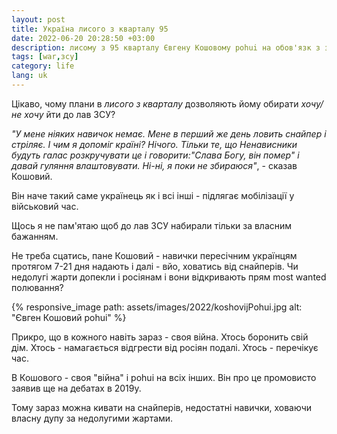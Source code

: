 ```yaml
---
layout: post
title: Україна лисого з кварталу 95
date: 2022-06-20 20:28:50 +03:00
description: лисому з 95 кварталу Євгену Кошовому pohui на обов'язк з захисту Батьківщини
tags: [war,зсу]
category: life
lang: uk
---
```


Цікаво, чому плани в _лисого з кварталу_ дозволяють йому обирати _хочу/не хочу_ йти до лав ЗСУ?

_"У мене ніяких навичок немає. Мене в перший же день ловить снайпер і стріляє. І чим я допоміг країні? Нічого. Тільки те, що Ненависники будуть галас розкручувати це і говорити:"Слава Богу, він помер" і давай гуляння влаштовувати. Ні-ні, я поки не збираюся"_, - сказав Кошовий.

Він наче такий саме українець як і всі інші - підлягає мобілізації у військовий час.

Щось я не пам'ятаю щоб до лав ЗСУ набирали тільки за власним бажанням.

Не треба сцатись, пане Кошовий - навички пересічним українцям протягом 7-21 дня надають і далі - вйо, ховатись від снайперів.
Чи недолугі жарти допекли і росіянам і вони відкривають прям most wanted полювання?

{% responsive_image path: assets/images/2022/koshovijPohui.jpg alt: "Євген Кошовий pohui" %}

Прикро, що в кожного навіть зараз - своя війна. 
Хтось боронить свій дім.
Хтось - намагається відгрести від росіян подалі.
Хтось - перечікує час.

В Кошового - своя "війна" і pohui на всіх інших.
Він про це промовисто заявив ще на дебатах в 2019у.

Тому зараз можна кивати на снайперів, недостатні навички, ховаючи власну дупу за недолугими жартами.


